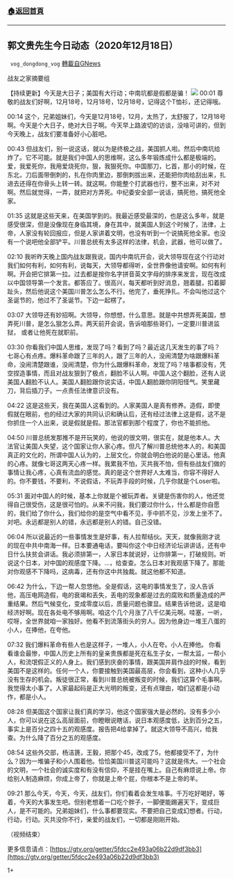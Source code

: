 ###  [:house:返回首頁](https://github.com/ourhimalayas/txt)
---

## 郭文贵先生今日动态（2020年12月18日）
` vog_dongdong_vog` [轉載自GNews](https://gnews.org/zh-hans/663708/)

战友之家摘要组

【持续更新】今天是大日子；美国有大行动；中南坑都是假都是骗！
![]()![](https://gnews-media-offload.s3.amazonaws.com/wp-content/uploads/2020/12/18121936/image-194.png)
00:01 尊敬的战友们好啊，12月18号，12月18号，12月18号，记得这个T恤衫，还记得哦。

00:14 这个，兄弟姐妹们，今天是12月18号，12月，太热了，太舒服了，12月18号啊。今天是个大日子，绝对大日子啊。今天早上路波切的访谈，没啥可讲的，但到今天晚上，战友们要准备好小心脏吧。

00:43 但战友们，别一说这话，就以为是终极之战，美国抓人啦。然后中南坑给炸了。它不可能。就是我们中国人的思维啊，这么多年锻炼成什么都是极端的。爱，我爱死你，我用爱烧死你，狠，我狠死你。中国那刀，匕首，那小的时候，在东北，刀后面带倒刺的，扎在你肉里边，那倒刺拔出来，还能把你肉给刮出来，扎进去还得在你骨头上转一转。就这啊。你能整个打武器也行，整不出来，对不对啊。然后就觉得，一弄，就把对方弄死。中纪委安全部一说话，搞死他，搞死他全家。

01:35 这就是这些天来，在美国学到的。我最近感受最深的，也是这么多年，就是感受很深，但是没像现在身临其境，身在其中，就美国人到这个时候了，法律，上帝，人家没有轮回报应，但是人家讲着文明，也没有听到一个说搞死他全家。也没有一个说吧他全部铲平。川普总统有太多这样的法律，机会，武器，他可以做了。

02:10 我听昨天晚上国内战友跟我说，国内中南坑开会，说大领导现在这个行动对我们如何有利，如何有利，说每天，大领导都得听，全世界像他请安啊。如何有利啊。开会把它排第一拉。过去都是按你名字拼音英文字母的排序来发言，现在改成以中国领导第一个发言。都答应了。很高兴，每天都听到好消息，翘着腿，扣着脚趾头，然后他说这个美国川普怎么怎么不行。他完了，垂死挣扎。不会叫他过这个圣诞节的，他过不了圣诞节。下边一起楞了。

03:07 大领导还有妙招啊。大领导，你想想，什么意思。就是中共想弄死美国，想弄死川普，是怎么狠怎么弄。两天前开会说，告诉咱那些哥们，一定要川普进监狱， 或者让他死在就职前。

03:30 你看我们中国人思维，发现了吗？看到了吗？最近这几天发生的事了吗？七哥心有点疼。爆料革命跟了三年的人，跟了三年的人，没闹清楚为啥跟爆料革命，没闹清楚跟谁，没闹清楚，你为什么跟爆料革命，发现了吗？啥事都没有，凭空捏造事情，而且对战友狠到了极点，翻脸不认人啊。中国人这个翻脸，还有人说美国人翻脸不认人。美国人翻脸跟你说实话，中国人翻脸跟你阴阳怪气。笑里藏刀，背后插刀子。一点责任法律意识没有。

04:22 这是这些天，我在美国人这看到的。人家美国人是真有修养。造假，即使假就在眼前，也的经过大家的共同认识和确认后，还有经过法律上这是假，这不是你抓住一个人出来，说是假就是假。那法官都到那个程度了，你也不能抓他。

04:50 川普总统发那推不是开玩笑的，他说的很文明，很实在，就是他本人。大法官让美国人失望，这个国家让你人家心疼。但凡了解川普总统他本人的，和美国真正的文化的，所谓中国人认为的，上层文化，你就会明白他说的是心里话。他真的心疼。就像七哥这两天心疼一样。我累我不怕，灭共我不怕，但有些战友们做的事情让我心疼，心真有流血的感觉。真的是这个世界好人太难当，你容不得好人的。你不要钱，不要利，不说假话，不玩弄手段的时候，几乎你就是个Loser啦。

05:31 面对中国人的时候，基本上你就是个被玩弄者。关键是伤害你的人，他还觉得自己很受伤，这是很可怕的。从来不问我，我们要过你什么，什么都是你自愿的，我们给了你什么，我们给你的是空气中看不见，手中抓不见，沙发上坐不了。对吧。永远都是别人的错，永远都是别人的错。自己没错。

06:04 所以说最近的一些事情发生是好事，有人拉帮结伙。天天，就像我刚才说的现在中共中南海一样。日本要通电话，要叫你这个中日经济论坛讲讲话，还有中日什么扶贫会讲话。我必须排第一，人家日本就说好，让你排第一，打破规则。听说这个日本，对中国的观感度下降。…，给查查。怎么日本对我观感下降了。那能对你观感不下降吗，这病毒，还有你这中共独裁。就这他都不知道。

06:42 为什么，下边一帮人忽悠他。全是假话，这电的事情发生了，没人告诉他，高压电网造假，电的衰竭和丢失，丢电的现象都是过去的腐败和质量造成的严重结果。然后气候变化，变成零度以后，质量问题也骤显。结果告诉他说，这是咱经济好啊。现在各处电不够用啊。咱这个几个月涨了八千亿美元啊。哇塞，一听，哎呀，全世界就咱一家独好。他看不到流落街头的穷人。因为他身边一堆王八蛋的小人，在捧他，在夸他。

07:32 我们爆料革命有些人也是这样子，一堆人，小人在夸。小人在捧他。 你看看谁会最惨，中国人历史上所有的皇亲贵族都是死在私生子女，一帮太监，一帮小人，和流氓假正义的人身上。我们感到庆奋的事情，跟美国并肩作战的时候，看到美国不是这样的。任何一个人，你要接触到美国最高层，你会看到，这种小人几乎没有生存的机会。叛徒很正常，看到川普总统被叛变的时候，我们这算个毛事啊。我觉得太小事了。人家最起码是正大光明的叛变，还有点理由，咱们这都是小动作，都是小人。

08:28 但美国这个国家让我们真的学习，他这个国家强大是必然的。没有多少小人，你可以说在这么高层面前，你瞪眼说瞎话，说日本观感度低，达到百分之五，事实上是百分之四十五的观感度。报告把4给拿掉了。就这大领导不高兴，给我查。为什么降了百分之五的观感度。

08:54 这些外交部，杨洁篪，王毅，把那个45，改成了5，他都接受不了，为什么？因为一堆骗子和小人围着他。恰恰美国川普这可能吗？这就是伟大。一个社会的文明，一个社会的诚实度和有没有信仰，不是挂在嘴上。自己有麻烦说上帝。你给别人制造麻烦，你成上帝了，你就是上帝个屁，你根本不是上帝的羊。

09:21 那么今天，今天，今天，战友们，你们看着会发生啥事。千万吃好喝好，等着，今天的大事发生吧。但别老想着一口吃个胖子，一脚便能踢遍天下，变成巨人，是不可能的。兄弟姐妹们，什么事都要现实。不要把自己变成幻想者。行动，行动，行动。灭共没你不行，亲爱的战友们，一切都是刚刚开始。

（视频结束）

更多信息请点：[https://gtv.org/getter/5fdcc2e493a06b22d9df3bb3](https://gtv.org/getter/5fdcc2e493a06b22d9df3bb3)

1+
